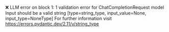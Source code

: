 ❌ LLM error on block 1: 1 validation error for ChatCompletionRequest
model
  Input should be a valid string [type=string_type, input_value=None, input_type=NoneType]
    For further information visit https://errors.pydantic.dev/2.11/v/string_type